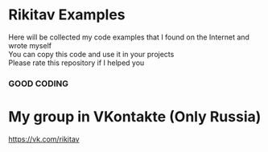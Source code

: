 # Rikitav Examples
Here will be collected my code examples that I found on the Internet and wrote myself                                                                         
You can copy this code and use it in your projects                                                                                              
Please rate this repository if I helped you                                                                                             
### GOOD CODING

# My group in VKontakte (Only Russia)
https://vk.com/rikitav

